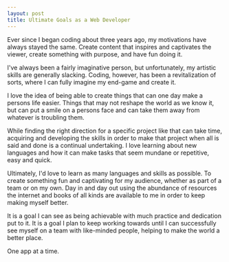 ```yaml
---
layout: post
title: Ultimate Goals as a Web Developer
---
```


Ever since I began coding about three years ago, my motivations have always stayed the same. Create content that inspires and captivates the viewer, create something with purpose, and have fun doing it. 

I've always been a fairly imaginative person, but unfortunately, my artistic skills are generally slacking. Coding, however, has been a revitalization of sorts, where I can fully imagine my end-game and create it.

I love the idea of being able to create things that can one day make a persons life easier. Things that may not reshape the world as we know it, but can put a smile on a persons face and can take them away from whatever is troubling them. 

While finding the right direction for a specific project like that can take time, acquiring and developing the skills in order to make that project when all is said and done is a continual undertaking. I love learning about new languages and how it can make tasks that seem mundane or repetitive, easy and quick.

Ultimately, I'd love to learn as many languages and skills as possible. To create something fun and captivating for my audience, whether as part of a team or on my own. Day in and day out using the abundance of resources the internet and books of all kinds are available to me in order to keep making myself better.

It is a goal I can see as being achievable with much practice and dedication put to it. It is a goal I plan to keep working towards until I can successfully see myself on a team with like-minded people, helping to make the world a better place.


One app at a time.
